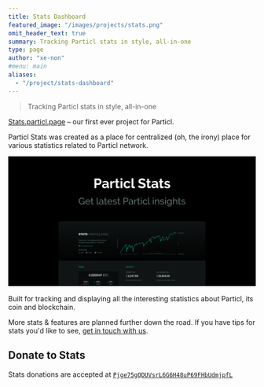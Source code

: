 ```yaml
---
title: Stats Dashboard
featured_image: "/images/projects/stats.png"
omit_header_text: true
summary: Tracking Particl stats in style, all-in-one
type: page
author: "xe-non"
#menu: main
aliases:
  - "/project/stats-dashboard"
---
```


> Tracking Particl stats in style, all-in-one

[Stats.particl.page](https://stats.particl.page) &ndash; our first ever project for Particl.

Particl Stats was created as a place for centralized (oh, the irony) place for various statistics related to Particl network.

[![Particl.page Stats](/images/projects/stats.png)](https://stats.particl.page)

Built for tracking and displaying all the interesting statistics about Particl, its coin and blockchain.

More stats & features are planned further down the road. If you have tips for stats you'd like to see, [get in touch with us](/about).


## Donate to Stats

Stats donations are accepted at [`Pjge75gQDUVsrL6G6H48uP69FHbUdmjpfL`](https://explorer.particl.io/address/Pjge75gQDUVsrL6G6H48uP69FHbUdmjpfL)